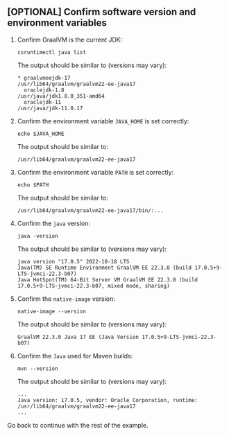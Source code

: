 ## [OPTIONAL] Confirm software version and environment variables

1. Confirm GraalVM is the current JDK:

    ```shell
    csruntimectl java list
    ```

    The output should be similar to (versions may vary):

    ```shell
    * graalvmeejdk-17                                               /usr/lib64/graalvm/graalvm22-ee-java17
      oraclejdk-1.8                                                           /usr/java/jdk1.8.0_351-amd64
      oraclejdk-11                                                                   /usr/java/jdk-11.0.17
    ```

2. Confirm the environment variable `JAVA_HOME` is set correctly:

    ```shell
    echo $JAVA_HOME
    ```

    The output should be similar to:

    ```shell
    /usr/lib64/graalvm/graalvm22-ee-java17
    ```

3. Confirm the environment variable `PATH` is set correctly:

    ```shell
    echo $PATH
    ```

    The output should be similar to:

    ```shell
    /usr/lib64/graalvm/graalvm22-ee-java17/bin/:...
    ```

4. Confirm the `java` version:

    ```shell
    java -version
    ```

    The output should be similar to (versions may vary):

    ```shell
    java version "17.0.5" 2022-10-18 LTS
    Java(TM) SE Runtime Environment GraalVM EE 22.3.0 (build 17.0.5+9-LTS-jvmci-22.3-b07)
    Java HotSpot(TM) 64-Bit Server VM GraalVM EE 22.3.0 (build 17.0.5+9-LTS-jvmci-22.3-b07, mixed mode, sharing)
    ```

5. Confirm the `native-image` version:

    ```shell
    native-image --version
    ```

    The output should be similar to (versions may vary):

    ```shell
    GraalVM 22.3.0 Java 17 EE (Java Version 17.0.5+9-LTS-jvmci-22.3-b07)
    ```

6. Confirm the `Java` used for Maven builds:

    ```shell
    mvn --version
    ```

    The output should be similar to (versions may vary):

    ```shell
    ...
    Java version: 17.0.5, vendor: Oracle Corporation, runtime: /usr/lib64/graalvm/graalvm22-ee-java17
    ...
    ```

Go back to continue with the rest of the example.
